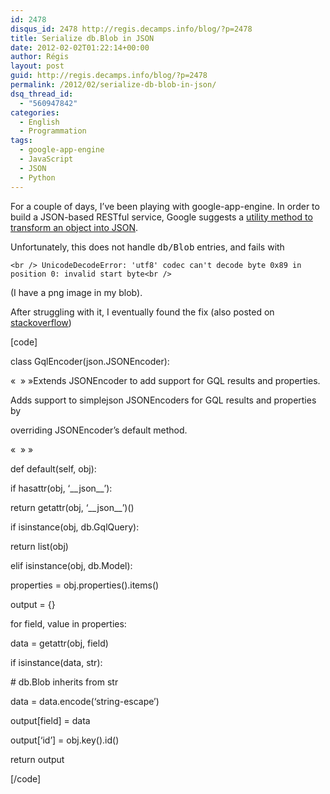 ```yaml
---
id: 2478
disqus_id: 2478 http://regis.decamps.info/blog/?p=2478
title: Serialize db.Blob in JSON
date: 2012-02-02T01:22:14+00:00
author: Régis
layout: post
guid: http://regis.decamps.info/blog/?p=2478
permalink: /2012/02/serialize-db-blob-in-json/
dsq_thread_id:
  - "560947842"
categories:
  - English
  - Programmation
tags:
  - google-app-engine
  - JavaScript
  - JSON
  - Python
---
```

For a couple of days, I’ve been playing with google-app-engine. In order to build a JSON-based RESTful service, Google suggests a [utility method to transform an object into JSON](http://code.google.com/p/google-app-engine-samples/source/browse/trunk/geochat/json.py?r=55).

Unfortunately, this does not handle <tt>db/Blob</tt> entries, and fails with
  
`<br />
UnicodeDecodeError: 'utf8' codec can't decode byte 0x89 in position 0: invalid start byte<br />
` 

(I have a png image in my blob).

After struggling with it, I eventually found the fix (also posted on [stackoverflow](http://stackoverflow.com/a/9105898/94363))
  
<!--more-->


  
[code]
  
class GqlEncoder(json.JSONEncoder):
      
«  » »Extends JSONEncoder to add support for GQL results and properties.

Adds support to simplejson JSONEncoders for GQL results and properties by
      
overriding JSONEncoder’s default method.
      
«  » »
      
def default(self, obj):
          
if hasattr(obj, &lsquo;\_\_json\_\_’):
              
return getattr(obj, &lsquo;\_\_json\_\_’)()

if isinstance(obj, db.GqlQuery):
              
return list(obj)

elif isinstance(obj, db.Model):
              
properties = obj.properties().items()
              
output = {}
              
for field, value in properties:
                  
data = getattr(obj, field)
                  
if isinstance(data, str):
                      
\# db.Blob inherits from str
                      
data = data.encode(&lsquo;string-escape’)
                  
output[field] = data
              
output[&lsquo;id’] = obj.key().id()
              
return output
  
[/code]
